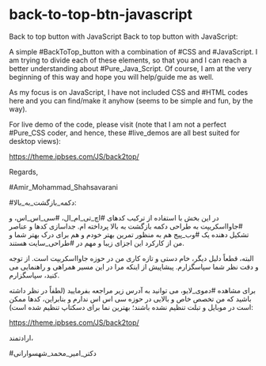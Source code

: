 # back-to-top-btn-javascript
Back to top button with JavaScript
Back to top button with JavaScript:



A simple #BackToTop_button with a combination of #CSS and #JavaScript. I am trying to divide each of these elements, so that you and I can reach a better understanding about #Pure_Java_Script. Of course, I am at the very beginning of this way and hope you will help/guide me as well.

As my focus is on JavaScript, I have not included CSS and #HTML codes here and you can find/make it anyhow (seems to be simple and fun, by the way).

For live demo of the code, please visit (note that I am not a perfect #Pure_CSS coder, and hence, these #live_demos are all best suited for desktop views):

https://theme.ipbses.com/JS/back2top/



Regards,

#Amir_Mohammad_Shahsavarani







#دکمه_بازگشت_به_بالا:

 

 در این بخش با استفاده از ترکیب کدهای #اچ_تی_ام_ال، #سی_اس_اس، و #جاوااسکریپت به طراحی دکمه بازگشت به بالا پرداخته ام. جداسازی کدها و عناصر تشکیل دهنده یک #وب_پیج هم به منظور تمرین بهتر خودم و هم برای درک بهتر شما و من از کارکرد این اجزای زیبا و مهم در #طراحی_سایت هستند.

 البته، قطعاً دلیل دیگر، خام دستی و تازه کاری من در حوزه جاوااسکریپت است. از توجه و دقت نظر شما سپاسگزارم. پیشاپیش از اینکه مرا در این مسیر همراهی و راهنمایی می کنید، سپاسگزارم.

 

برای مشاهده #دموی_لایو، می توانید به آدرس زیر مراجعه بفرمایید (لطفاً در نظر داشته باشید که من تخصص خاص و بالایی در حوزه سی اس اس ندارم و بنابراین، کدها ممکن است در موبایل و تبلت تنظیم نشده باشند؛ بهترین نما برای دسکتاپ تنظیم شده است):

https://theme.ipbses.com/JS/back2top/



ارادتمند،

#دکتر_امیر_محمد_شهسوارانی


